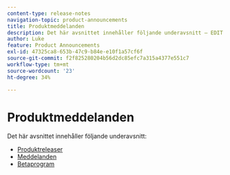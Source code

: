 ```yaml
---
content-type: release-notes
navigation-topic: product-announcements
title: Produktmeddelanden
description: Det här avsnittet innehåller följande underavsnitt – EDIT ME.
author: Luke
feature: Product Announcements
exl-id: 47325ca8-653b-47c9-b84e-e10f1a57cf6f
source-git-commit: f2f825280204b56d2dc85efc7a315a4377e551c7
workflow-type: tm+mt
source-wordcount: '23'
ht-degree: 34%

---
```


# Produktmeddelanden

Det här avsnittet innehåller följande underavsnitt:

* [Produktreleaser](../product-announcements/product-releases/product-releases.md)
* [Meddelanden](../product-announcements/announcements/announcements.md)
* [Betaprogram](../product-announcements/betas/betas.md)
